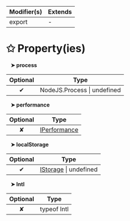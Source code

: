 | Modifier(s)                            | Extends                                    |
|----------------------------------------|--------------------------------------------|
| export | - |

# &#10025; Property(ies)

&nbsp;&nbsp; **&#10148; process**

| Optional                           | Type                         |
|:----------------------------------:|------------------------------|
| ✔ | NodeJS.Process &#124; undefined |

&nbsp;&nbsp; **&#10148; performance**

| Optional                           | Type                         |
|:----------------------------------:|------------------------------|
| ✘ | [IPerformance](/kernel/interface/interfaces/iperformance) |

&nbsp;&nbsp; **&#10148; localStorage**

| Optional                           | Type                         |
|:----------------------------------:|------------------------------|
| ✔ | [IStorage](/kernel/interface/interfaces/istorage) &#124; undefined |

&nbsp;&nbsp; **&#10148; Intl**

| Optional                           | Type                         |
|:----------------------------------:|------------------------------|
| ✘ | typeof Intl |